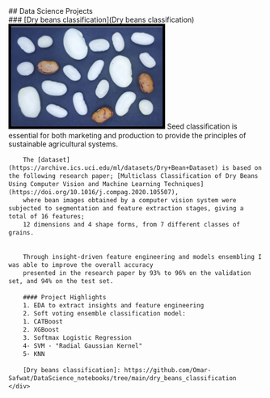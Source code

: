 <div>
    ## Data Science Projects
    <div>
        ### [Dry beans classification](Dry beans classification)
        <img src="images/drybeans.png" width=300 style="border:5px solid black">
        Seed classiﬁcation is essential for both marketing and production to provide the principles of sustainable agricultural systems. 

        The [dataset](https://archive.ics.uci.edu/ml/datasets/Dry+Bean+Dataset) is based on the following research paper; [Multiclass Classification of Dry Beans Using Computer Vision and Machine Learning Techniques](https://doi.org/10.1016/j.compag.2020.105507), 
        where bean images obtained by a computer vision system were subjected to segmentation and feature extraction stages, giving a total of 16 features; 
        12 dimensions and 4 shape forms, from 7 different classes of grains.


        Through insight-driven feature engineering and models ensembling I was able to improve the overall accuracy 
        presented in the research paper by 93% to 96% on the validation set, and 94% on the test set.

        #### Project Highlights
        1. EDA to extract insights and feature engineering
        2. Soft voting ensemble classification model:
        1. CATBoost
        2. XGBoost
        3. Softmax Logistic Regression
        4- SVM - "Radial Gaussian Kernel"
        5- KNN

        [Dry beans classification]: https://github.com/Omar-Safwat/DataScience_notebooks/tree/main/dry_beans_classification
    </div>
</div>
